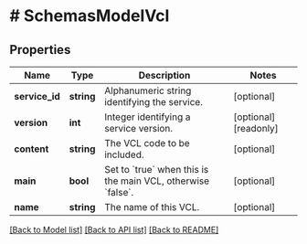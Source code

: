 # # SchemasModelVcl

## Properties

Name | Type | Description | Notes
------------ | ------------- | ------------- | -------------
**service_id** | **string** | Alphanumeric string identifying the service. | [optional]
**version** | **int** | Integer identifying a service version. | [optional] [readonly]
**content** | **string** | The VCL code to be included. | [optional]
**main** | **bool** | Set to &#x60;true&#x60; when this is the main VCL, otherwise &#x60;false&#x60;. | [optional]
**name** | **string** | The name of this VCL. | [optional]

[[Back to Model list]](../../README.md#models) [[Back to API list]](../../README.md#endpoints) [[Back to README]](../../README.md)
